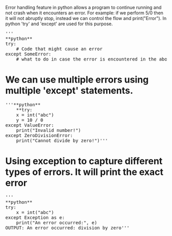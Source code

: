 Error handling feature in python allows a program to continue running and not crash when it encounters an error.
For example: if we perform 5/0 then it will not abruptly stop, instead we can control the flow and print("Error").
In python 'try' and 'except' are used for this purpose.

<pre>'''
**python**
try:
    # Code that might cause an error
except SomeError:
    # what to do in case the error is encountered in the above line of code.'''</pre>

# We can use multiple errors using multiple 'except' statements.
<pre>'''**python**
    **try:
    x = int("abc")
    y = 10 / 0
except ValueError:
    print("Invalid number!")
except ZeroDivisionError:
    print("Cannot divide by zero!")'''</pre>

# Using exception to capture different types of errors. It will print the exact error
<pre>'''
**python** 
try:
    x = int("abc")
except Exception as e:
    print("An error occurred:", e)
OUTPUT: An error occurred: division by zero'''</pre>
